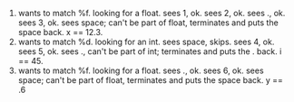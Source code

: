 1. wants to match %f. looking for a float. sees 1, ok. sees 2, ok. sees ., ok. sees 3, ok. sees space; can't be part of float, terminates and puts the space back. x == 12.3.
2. wants to match %d. looking for an int. sees space, skips. sees 4, ok. sees 5, ok. sees ., can't be part of int; terminates and puts the . back. i == 45.
3. wants to match %f. looking for a float. sees ., ok. sees 6, ok. sees space; can't be part of float, terminates and puts the space back. y == .6

